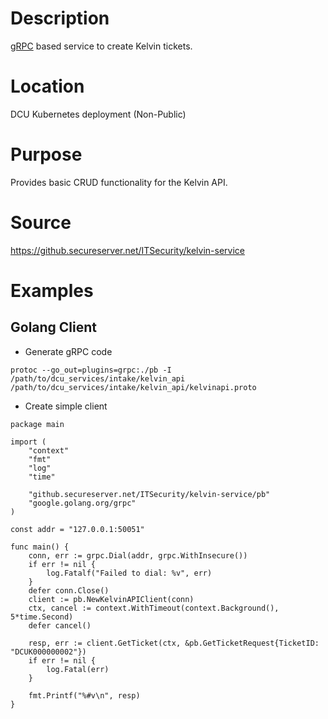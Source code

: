# Description
[gRPC](http://grpc.io) based service to create Kelvin tickets.

# Location
DCU Kubernetes deployment (Non-Public)

# Purpose
Provides basic CRUD functionality for the Kelvin API.

# Source
https://github.secureserver.net/ITSecurity/kelvin-service

# Examples

## Golang Client
* Generate gRPC code
```
protoc --go_out=plugins=grpc:./pb -I /path/to/dcu_services/intake/kelvin_api /path/to/dcu_services/intake/kelvin_api/kelvinapi.proto
```

* Create simple client
```
package main

import (
	"context"
	"fmt"
	"log"
	"time"

	"github.secureserver.net/ITSecurity/kelvin-service/pb"
	"google.golang.org/grpc"
)

const addr = "127.0.0.1:50051"

func main() {
	conn, err := grpc.Dial(addr, grpc.WithInsecure())
	if err != nil {
		log.Fatalf("Failed to dial: %v", err)
	}
	defer conn.Close()
	client := pb.NewKelvinAPIClient(conn)
	ctx, cancel := context.WithTimeout(context.Background(), 5*time.Second)
	defer cancel()

	resp, err := client.GetTicket(ctx, &pb.GetTicketRequest{TicketID: "DCUK000000002"})
	if err != nil {
		log.Fatal(err)
	}

	fmt.Printf("%#v\n", resp)
}
```
